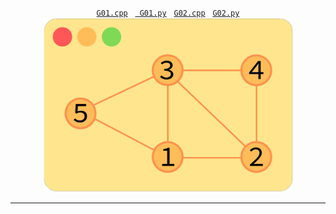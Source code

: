 <p align="center"> 
    <a href="C++/G01.cpp"><code>G01.cpp</code></a> &nbsp; <a href="Python/G01.py"><code> G01.py</code></a> &nbsp; <a href="C++/G02.cpp"><code>G02.cpp</code></a> &nbsp; <a href="Python/G02.py"><code>G02.py</code></a> <br>
    <img src="Images/Graph01.png" width="400">
</p>

<hr>

